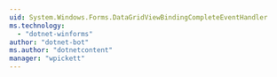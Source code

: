 ```yaml
---
uid: System.Windows.Forms.DataGridViewBindingCompleteEventHandler
ms.technology: 
  - "dotnet-winforms"
author: "dotnet-bot"
ms.author: "dotnetcontent"
manager: "wpickett"
---
```

